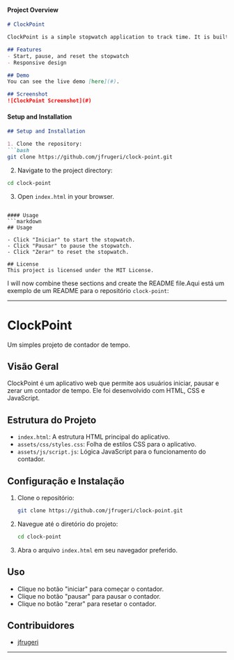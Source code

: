 #### Project Overview
```markdown
# ClockPoint

ClockPoint is a simple stopwatch application to track time. It is built with HTML, CSS, and JavaScript.

## Features
- Start, pause, and reset the stopwatch
- Responsive design

## Demo
You can see the live demo [here](#).

## Screenshot
![ClockPoint Screenshot](#)
```

#### Setup and Installation
```markdown
## Setup and Installation

1. Clone the repository:
```bash
git clone https://github.com/jfrugeri/clock-point.git
```
2. Navigate to the project directory:
```bash
cd clock-point
```
3. Open `index.html` in your browser.
```

#### Usage
```markdown
## Usage

- Click "Iniciar" to start the stopwatch.
- Click "Pausar" to pause the stopwatch.
- Click "Zerar" to reset the stopwatch.

## License
This project is licensed under the MIT License.
```

I will now combine these sections and create the README file.Aqui está um exemplo de um README para o repositório `clock-point`:

---

# ClockPoint

Um simples projeto de contador de tempo.

## Visão Geral

ClockPoint é um aplicativo web que permite aos usuários iniciar, pausar e zerar um contador de tempo. Ele foi desenvolvido com HTML, CSS e JavaScript.

## Estrutura do Projeto

- `index.html`: A estrutura HTML principal do aplicativo.
- `assets/css/styles.css`: Folha de estilos CSS para o aplicativo.
- `assets/js/script.js`: Lógica JavaScript para o funcionamento do contador.

## Configuração e Instalação

1. Clone o repositório:
    ```bash
    git clone https://github.com/jfrugeri/clock-point.git
    ```
2. Navegue até o diretório do projeto:
    ```bash
    cd clock-point
    ```
3. Abra o arquivo `index.html` em seu navegador preferido.

## Uso

- Clique no botão "iniciar" para começar o contador.
- Clique no botão "pausar" para pausar o contador.
- Clique no botão "zerar" para resetar o contador.

## Contribuidores

- [jfrugeri](https://github.com/jfrugeri)

---
